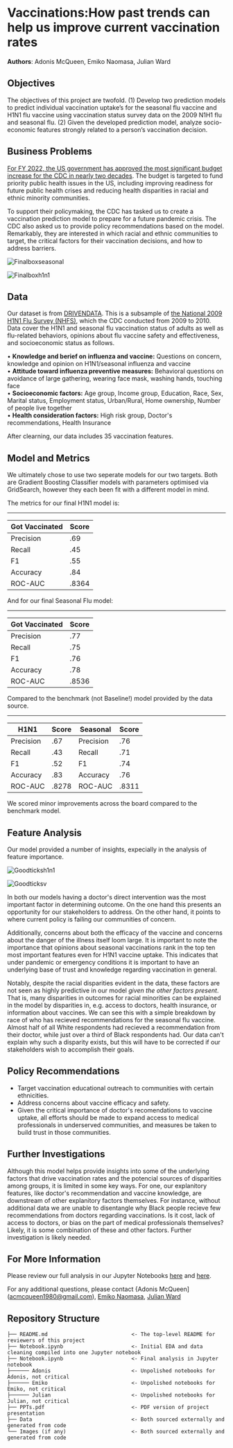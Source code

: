 # Vaccinations:How past trends can help us improve current vaccination rates

**Authors**: Adonis McQueen, Emiko Naomasa, Julian Ward

## Objectives 

The objectives of this project are twofold. 
(1) Develop two prediction models to predict individual vaccination uptake’s for the seasonal flu vaccine and H1N1 flu vaccine using vaccination status survey data on the 2009 N1H1 flu and seasonal flu.
(2) Given the developed prediction model, analyze socio-economic features strongly related to a person’s vaccination decision. 

## Business Problems

[For FY 2022, the US government has approved the most significant budget increase for the CDC in nearly two decades](https://www.cdc.gov/media/releases/2021/s0528-fiscal-year-2022.html). The budget is targeted to fund priority public health issues in the US, including improving readiness for future public health crises and reducing health disparities in racial and ethnic minority communities. 

To support their policymaking, the CDC has tasked us to create a vaccination prediction model to prepare for a future pandemic crisis. The CDC also asked us to provide policy recommendations based on the model. Remarkably, they are interested in which racial and ethnic communities to target, the critical factors for their vaccination decisions, and how to address barriers. 

![Finalboxseasonal](https://user-images.githubusercontent.com/85522002/145588885-62665e4a-5e53-45bb-97f9-92654f516f1f.png)

![Finalboxh1n1](https://user-images.githubusercontent.com/85522002/145588890-ad1f0b02-f06d-45f2-9289-af710e99893b.png)


## Data

Our dataset is from [DRIVENDATA](https://www.drivendata.org/competitions/66/flu-shot-learning/). This is a subsample of [the National 2009 H1N1 Flu Survey (NHFS)](https://www.cdc.gov/nchs/nis/data_files_h1n1.htm), which the CDC conducted from 2009 to 2010. Data cover the H1N1 and seasonal flu vaccination status of adults as well as flu-related behaviors, opinions about flu vaccine safety and effectiveness, and socioeconomic status as follows. 

•	**Knowledge and berief on influenza and vaccine:** Questions on concern, knowledge and opinion on H1N1/seasonal influenza and vaccine  
•	**Attitude toward influenza preventive measures:** Behavioral questions on avoidance of large gathering, wearing face mask, washing hands, touching face   
•	**Socioeconomic factors:** Age group, Income group, Education, Race, Sex, Marital status, Employment status, Urban/Rural, Home ownership, Number of people live together\
•	**Health consideration factors:** High risk group, Doctor's recommendations, Health Insurance 

After clearning, our data includes 35 vaccination features. 


## Model and Metrics

We ultimately chose to use two seperate models for our two targets. Both are Gradient Boosting Classifier models with parameters optimised via GridSearch, however they each been fit with a different model in mind. 

The metrics for our final H1N1 model is:

******************************
| Got Vaccinated  | Score       |
| -----------     | ----------- |
| Precision       | .69         |
| Recall          | .45         |
| F1              | .55         |
| Accuracy        | .84         |
| ROC-AUC         | .8364       |

And for our final Seasonal Flu model: 

******************************
| Got Vaccinated  | Score       |
| -----------     | ----------- |
| Precision       | .77         |
| Recall          | .75         |
| F1              | .76         |
| Accuracy        | .78         |
| ROC-AUC         | .8536       |

Compared to the benchmark (not Baseline!) model provided by the data source.

******************************
| H1N1        | Score       | Seasonal    | Score       |
| ----------- | ----------- | ----------- | ----------- |
| Precision   | .67         | Precision   | .76         |
| Recall      | .43         | Recall      | .71         |
| F1          | .52         | F1          | .74         |
| Accuracy    | .83         | Accuracy    | .76         |
| ROC-AUC     | .8278       | ROC-AUC     | .8311       |

We scored minor improvements across the board compared to the benchmark model.

## Feature Analysis

Our model provided a number of insights, expecially in the analysis of feature importance. 

![Goodticksh1n1](https://user-images.githubusercontent.com/85522002/145588376-a1bf3b7d-9170-44bd-b491-992c898540f7.png)

![Goodticksv](https://user-images.githubusercontent.com/85522002/145588385-50fc9acc-07b1-43e6-8b35-1357fd3a21ad.png)

In both our models having a doctor's direct intervention was the most important factor in determining outcome.  On the one hand this presents an opportunity for our stakeholders to address. On the other hand, it points to where current policy is failing our communities of concern. 

Additionally, concerns about both the efficacy of the vaccine and concerns about the danger of the illness itself loom large. It is important to note the importance that opinions about seasonal vaccinations  rank in the top ten most important features even for H1N1 vaccine uptake. This indicates that under pandemic or emergency conditions it is important to have an underlying base of trust and knowledge regarding vaccination in general. 

Notably, despite the racial disparities evident in the data, these factors are not seen as highly predictive in our model *given the other factors present*. That is, many disparities in outcomes for racial minorities can be explained in the model by disparities in, e.g. access to doctors, health insurance, or information about vaccines. We can see this with a simple breakdown by race of who has recieved recommendations for the seasonal flu vaccine. Almost half of all White respondents had recieved a recommendation from their doctor, while just over a third of Black respondents had. Our data can't explain why such a disparity exists, but this will have to be corrected if our stakeholders wish to accomplish their goals. 

## Policy Recommendations 

- Target vaccination educational outreach to communities with certain ethnicities. 
- Address concerns about vaccine efficacy and safety. 
- Given the critical importance of doctor's recomendations to vaccine uptake, all efforts should be made to expand access to medical professionals in underserved communities, and measures be taken to build trust in those communities.

## Further Investigations

Although this model helps provide insights into some of the underlying factors that drive vaccination rates and the potencial sources of disparities among groups, it is limited in some key ways. For one, our explanitory features, like doctor's recommendation and vaccine knowledge, are downstream of other explanitory factors themselves. For instance, without additional data we are unable to disentangle why Black people recieve few recommendations from doctors regarding vaccinations. Is it cost, lack of access to doctors, or bias on the part of medical professionals themselves? Likely, it is some combination of these and other factors. Further investigation is likely needed.

## For More Information

Please review our full analysis in our Jupyter Notebooks [here](https://github.com/AMcqueen1980/H1N1Project/blob/main/Final_notebook_EDA.ipynb) and [here](https://github.com/AMcqueen1980/H1N1Project/blob/main/Final_Model_Analysis.ipynb). 

For any additional questions, please contact {Adonis McQueen](acmcqueen1980@gmail.com), [Emiko Naomasa](emikonaomasa@gmail.com), [Julian Ward](wardjulianm@gmail.com)

## Repository Structure

```
├── README.md                           <- The top-level README for reviewers of this project
├── Notebook.ipynb                      <- Initial EDA and data cleaning compiled into one Jupyter notebook
├── Notebook.ipynb                      <- Final analysis in Jupyter notebook
├────── Adonis                          <- Unpolished notebooks for Adonis, not critical 
├────── Emiko                           <- Unpolished notebooks for Emiko, not critical
├────── Julian                          <- Unpolished notebooks for Julian, not critical
├── PPTs.pdf                            <- PDF version of project presentation
├── Data                                <- Both sourced externally and generated from code
└── Images (if any)                     <- Both sourced externally and generated from code
```
